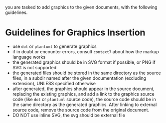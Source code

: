 you are tasked to add graphics to the given documents, with the following guidelines.


# Guidelines for Graphics Insertion

- use `dot` or `plantuml` to generate graphics
- if in doubt or encounter errors, consult `context7` about how the markup language works
- the generated graphics should be in SVG format if possible, or PNG if SVG is not supported
- the generated files should be stored in the same directory as the source files, in a subdir named after the given documentation (excluding extension), UNLESS specified otherwise
- after generated, the graphics should appear in the source document, replacing the existing graphics, and add a link to the graphics source code (like `dot` or `plantuml` source code), the source code should be in the same directory as the generated graphics. After linking to external source code, remove the source code from the original document.
- DO NOT use inline SVG, the svg should be external file